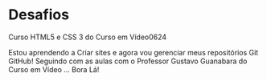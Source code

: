 # Desafios
 Curso HTML5 e CSS 3 do Curso em Vídeo0624

Estou aprendendo a Criar sites e agora vou gerenciar meus repositórios Git GitHub!
Seguindo com as aulas com o Professor Gustavo Guanabara do Curso em Vídeo ... Bora Lá!